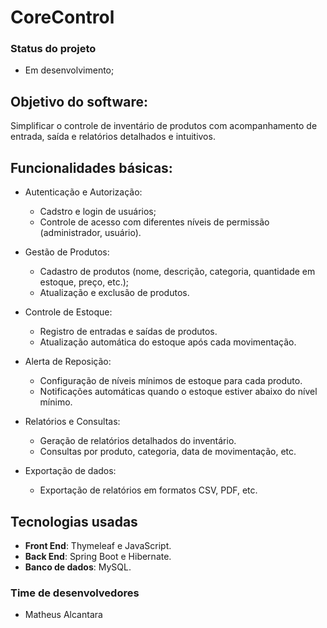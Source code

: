 # CoreControl

### Status do projeto

* Em desenvolvimento;

## Objetivo do software:

Simplificar o controle de inventário de produtos com acompanhamento de entrada, saída e relatórios detalhados e intuitivos.

## Funcionalidades básicas:

* Autenticação e Autorização:
    * Cadstro e login de usuários;
    * Controle de acesso com diferentes níveis de permissão (administrador, usuário).

* Gestão de Produtos:
    * Cadastro de produtos (nome, descrição, categoria, quantidade em estoque, preço, etc.);
    * Atualização e exclusão de produtos.

* Controle de Estoque:
    * Registro de entradas e saídas de produtos.
    * Atualização automática do estoque após cada movimentação.

* Alerta de Reposição:
    * Configuração de níveis mínimos de estoque para cada produto.
    * Notificações automáticas quando o estoque estiver abaixo do nível mínimo.

* Relatórios e Consultas:
    * Geração de relatórios detalhados do inventário.
    * Consultas por produto, categoria, data de movimentação, etc.

* Exportação de dados:
    * Exportação de relatórios em formatos CSV, PDF, etc.

## Tecnologias usadas

* **Front End**: Thymeleaf e JavaScript.
* **Back End**: Spring Boot e Hibernate.
* **Banco de dados**: MySQL.

### Time de desenvolvedores

* Matheus Alcantara
